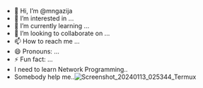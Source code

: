 - 👋 Hi, I’m @mngazija
- 👀 I’m interested in ...
- 🌱 I’m currently learning ...
- 💞️ I’m looking to collaborate on ...
- 📫 How to reach me ...
- 😄 Pronouns: ...
- ⚡ Fun fact: ...
- I need to learn Network Programming..
- Somebody help me..![Screenshot_20240113_025344_Termux](https://github.com/mngazija/mngazija/assets/155102214/b94447a5-b204-4319-92d9-f060e96834d6)



<!---
mngazija/mngazija is a ✨ special ✨ repository because its `README.md` (this file) appears on your GitHub profile.
You can click the Preview link to take a look at your changes.
--->
